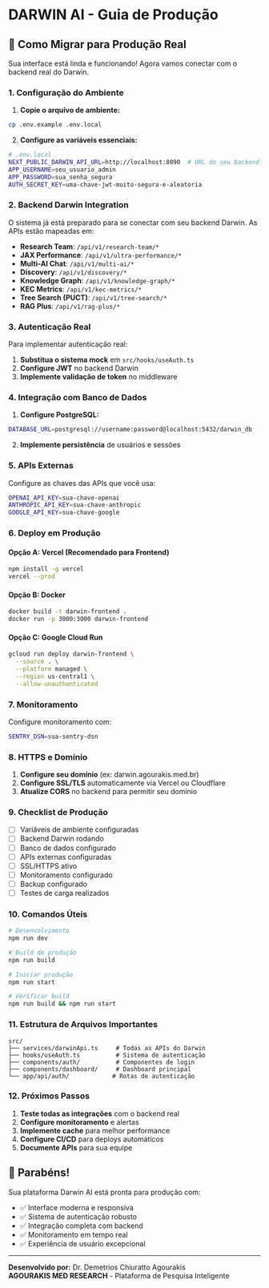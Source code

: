 # DARWIN AI - Guia de Produção

## 🚀 Como Migrar para Produção Real

Sua interface está linda e funcionando! Agora vamos conectar com o backend real do Darwin.

### 1. Configuração do Ambiente

1. **Copie o arquivo de ambiente:**
```bash
cp .env.example .env.local
```

2. **Configure as variáveis essenciais:**
```bash
# .env.local
NEXT_PUBLIC_DARWIN_API_URL=http://localhost:8090  # URL do seu backend Darwin
APP_USERNAME=seu_usuario_admin
APP_PASSWORD=sua_senha_segura
AUTH_SECRET_KEY=uma-chave-jwt-muito-segura-e-aleatoria
```

### 2. Backend Darwin Integration

O sistema já está preparado para se conectar com seu backend Darwin. As APIs estão mapeadas em:

- **Research Team**: `/api/v1/research-team/*`
- **JAX Performance**: `/api/v1/ultra-performance/*`
- **Multi-AI Chat**: `/api/v1/multi-ai/*`
- **Discovery**: `/api/v1/discovery/*`
- **Knowledge Graph**: `/api/v1/knowledge-graph/*`
- **KEC Metrics**: `/api/v1/kec-metrics/*`
- **Tree Search (PUCT)**: `/api/v1/tree-search/*`
- **RAG Plus**: `/api/v1/rag-plus/*`

### 3. Autenticação Real

Para implementar autenticação real:

1. **Substitua o sistema mock** em `src/hooks/useAuth.ts`
2. **Configure JWT** no backend Darwin
3. **Implemente validação de token** no middleware

### 4. Integração com Banco de Dados

1. **Configure PostgreSQL:**
```bash
DATABASE_URL=postgresql://username:password@localhost:5432/darwin_db
```

2. **Implemente persistência** de usuários e sessões

### 5. APIs Externas

Configure as chaves das APIs que você usa:

```bash
OPENAI_API_KEY=sua-chave-openai
ANTHROPIC_API_KEY=sua-chave-anthropic
GOOGLE_API_KEY=sua-chave-google
```

### 6. Deploy em Produção

#### Opção A: Vercel (Recomendado para Frontend)
```bash
npm install -g vercel
vercel --prod
```

#### Opção B: Docker
```bash
docker build -t darwin-frontend .
docker run -p 3000:3000 darwin-frontend
```

#### Opção C: Google Cloud Run
```bash
gcloud run deploy darwin-frontend \
  --source . \
  --platform managed \
  --region us-central1 \
  --allow-unauthenticated
```

### 7. Monitoramento

Configure monitoramento com:

```bash
SENTRY_DSN=sua-sentry-dsn
```

### 8. HTTPS e Domínio

1. **Configure seu domínio** (ex: darwin.agourakis.med.br)
2. **Configure SSL/TLS** automaticamente via Vercel ou Cloudflare
3. **Atualize CORS** no backend para permitir seu domínio

### 9. Checklist de Produção

- [ ] Variáveis de ambiente configuradas
- [ ] Backend Darwin rodando
- [ ] Banco de dados configurado
- [ ] APIs externas configuradas
- [ ] SSL/HTTPS ativo
- [ ] Monitoramento configurado
- [ ] Backup configurado
- [ ] Testes de carga realizados

### 10. Comandos Úteis

```bash
# Desenvolvimento
npm run dev

# Build de produção
npm run build

# Iniciar produção
npm run start

# Verificar build
npm run build && npm run start
```

### 11. Estrutura de Arquivos Importantes

```
src/
├── services/darwinApi.ts     # Todas as APIs do Darwin
├── hooks/useAuth.ts          # Sistema de autenticação
├── components/auth/          # Componentes de login
├── components/dashboard/     # Dashboard principal
└── app/api/auth/            # Rotas de autenticação
```

### 12. Próximos Passos

1. **Teste todas as integrações** com o backend real
2. **Configure monitoramento** e alertas
3. **Implemente cache** para melhor performance
4. **Configure CI/CD** para deploys automáticos
5. **Documente APIs** para sua equipe

## 🎉 Parabéns!

Sua plataforma Darwin AI está pronta para produção com:
- ✅ Interface moderna e responsiva
- ✅ Sistema de autenticação robusto
- ✅ Integração completa com backend
- ✅ Monitoramento em tempo real
- ✅ Experiência de usuário excepcional

---

**Desenvolvido por:** Dr. Demetrios Chiuratto Agourakis  
**AGOURAKIS MED RESEARCH** - Plataforma de Pesquisa Inteligente